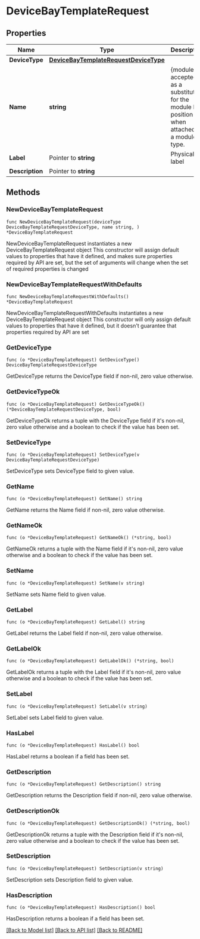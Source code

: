 # DeviceBayTemplateRequest

## Properties

Name | Type | Description | Notes
------------ | ------------- | ------------- | -------------
**DeviceType** | [**DeviceBayTemplateRequestDeviceType**](DeviceBayTemplateRequestDeviceType.md) |  | 
**Name** | **string** | {module} is accepted as a substitution for the module bay position when attached to a module type. | 
**Label** | Pointer to **string** | Physical label | [optional] 
**Description** | Pointer to **string** |  | [optional] 

## Methods

### NewDeviceBayTemplateRequest

`func NewDeviceBayTemplateRequest(deviceType DeviceBayTemplateRequestDeviceType, name string, ) *DeviceBayTemplateRequest`

NewDeviceBayTemplateRequest instantiates a new DeviceBayTemplateRequest object
This constructor will assign default values to properties that have it defined,
and makes sure properties required by API are set, but the set of arguments
will change when the set of required properties is changed

### NewDeviceBayTemplateRequestWithDefaults

`func NewDeviceBayTemplateRequestWithDefaults() *DeviceBayTemplateRequest`

NewDeviceBayTemplateRequestWithDefaults instantiates a new DeviceBayTemplateRequest object
This constructor will only assign default values to properties that have it defined,
but it doesn't guarantee that properties required by API are set

### GetDeviceType

`func (o *DeviceBayTemplateRequest) GetDeviceType() DeviceBayTemplateRequestDeviceType`

GetDeviceType returns the DeviceType field if non-nil, zero value otherwise.

### GetDeviceTypeOk

`func (o *DeviceBayTemplateRequest) GetDeviceTypeOk() (*DeviceBayTemplateRequestDeviceType, bool)`

GetDeviceTypeOk returns a tuple with the DeviceType field if it's non-nil, zero value otherwise
and a boolean to check if the value has been set.

### SetDeviceType

`func (o *DeviceBayTemplateRequest) SetDeviceType(v DeviceBayTemplateRequestDeviceType)`

SetDeviceType sets DeviceType field to given value.


### GetName

`func (o *DeviceBayTemplateRequest) GetName() string`

GetName returns the Name field if non-nil, zero value otherwise.

### GetNameOk

`func (o *DeviceBayTemplateRequest) GetNameOk() (*string, bool)`

GetNameOk returns a tuple with the Name field if it's non-nil, zero value otherwise
and a boolean to check if the value has been set.

### SetName

`func (o *DeviceBayTemplateRequest) SetName(v string)`

SetName sets Name field to given value.


### GetLabel

`func (o *DeviceBayTemplateRequest) GetLabel() string`

GetLabel returns the Label field if non-nil, zero value otherwise.

### GetLabelOk

`func (o *DeviceBayTemplateRequest) GetLabelOk() (*string, bool)`

GetLabelOk returns a tuple with the Label field if it's non-nil, zero value otherwise
and a boolean to check if the value has been set.

### SetLabel

`func (o *DeviceBayTemplateRequest) SetLabel(v string)`

SetLabel sets Label field to given value.

### HasLabel

`func (o *DeviceBayTemplateRequest) HasLabel() bool`

HasLabel returns a boolean if a field has been set.

### GetDescription

`func (o *DeviceBayTemplateRequest) GetDescription() string`

GetDescription returns the Description field if non-nil, zero value otherwise.

### GetDescriptionOk

`func (o *DeviceBayTemplateRequest) GetDescriptionOk() (*string, bool)`

GetDescriptionOk returns a tuple with the Description field if it's non-nil, zero value otherwise
and a boolean to check if the value has been set.

### SetDescription

`func (o *DeviceBayTemplateRequest) SetDescription(v string)`

SetDescription sets Description field to given value.

### HasDescription

`func (o *DeviceBayTemplateRequest) HasDescription() bool`

HasDescription returns a boolean if a field has been set.


[[Back to Model list]](../README.md#documentation-for-models) [[Back to API list]](../README.md#documentation-for-api-endpoints) [[Back to README]](../README.md)


